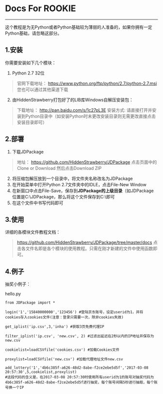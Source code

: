 Docs For ROOKIE
===============


----------


这个教程是为无Python或者Python基础较为薄弱的人准备的，如果你拥有一定Python基础，请忽略这部分。

1.安装
----
你需要安装如下几个模块：
1. Python 2.7 32位
>官网下载地址：
>https://www.python.org/ftp/python/2.7/python-2.7.msi
>您也可以通过其他渠道下载

2. 由HiddenStrawberry打包好了的LIB库Windows自解压安装包：
>下载地址：
>http://pan.baidu.com/s/1c27pL3E
>安装方式:
>请直接打开并安装到Python目录中（如安装Python时未更改安装目录则无需更改直接点击安装目录即可）

2.部署
----
1. 下载JDPackage
>地址：
>https://github.com/HiddenStrawberry/JDPackage
>点击页面中的 Clone or Download 然后点击Download ZIP



2. 将压缩包解压放到一个目录中，将文件夹名称改名为JDPackage
3. 在开始菜单中打开Python 2.7文件夹中的IDLE，点击File-New Window
4. 在新窗口中点击File-Save，保存到**JDPackage的上级目录**（如JDPackage位置是C:\JDPackage，那么将这个文件保存到C:\即可
5. 在这个文件中书写代码即可

3.使用
----
详细的各模块文件教程文档：
>https://github.com/HiddenStrawberry/JDPackage/tree/master/docs
点击各文件名即是各个模块的使用教程。只需在刚才新建的文件中使用函数即可。

4.例子
----
抽奖小例子：

hello.py

    from JDPackage import *

    login('1','15840000000','123456') #登陆京东账号，设定userid为1，并将cookies存入cookies文件(注意：登录只需要一次，除非cookies失效)

    get_iplist('ip.csv',3,'inha') #获取3页免费代理IP

    filter_iplist('ip.csv', 'new.csv', 2) #过滤出延迟在2秒以内的IP地址并保存为new.csv

    cookielist=loadCSVfile('cookies.csv') #加载Cookies文件

    proxylist=loadCSVfile('new.csv') #加载代理地址文件new.csv

    add_lottery('1','4b6c385f-a626-48d2-8abe-f2ce2ebe5d5f','2017-03-08 20:57:30',5,cookielist,proxylist)
    #这段代码的含义是，在2017-03-08 20:57:30时使用所有userid为1的账号对抽奖代码为4b6c385f-a626-48d2-8abe-f2ce2ebe5d5f进行抽奖，每个账号间隔5秒进行抽取，每个账号换一个IP

